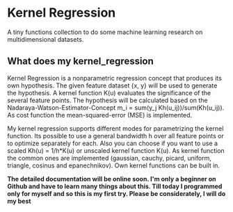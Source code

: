 # Kernel Regression

A tiny functions collection to do some machine learning research on multidimensional datasets.

## What does my kernel_regression

Kernel Regression is a nonparametric regression concept that produces its own hypothesis. The given feature dataset {x, y} will be used to generate the hypothesis. A kernel function K(u) evaluates the significance of the several feature points. The hypothesis will be calculated based on the Nadaraya-Watson-Estimator-Concept m_i = sum(y_j Kh(u_ij))/sum(Kh(u_ij)). As cost function the mean-squared-error (MSE) is implemented.

My kernel regression supports different modes for parametrizing the kernel function. Its possible to use a general bandwidth h over all feature points or to optimize separately for each. Also you can choose if you want to use a scaled Kh(u) = 1/h*K(u) or unscaled kernel function K(u). As kernel function the common ones are implemented (gaussian, cauchy, picard, uniform, triangle, cosinus and epanechnikov). Own kernel functions can be built in.

**The detailed documentation will be online soon. I'm only a beginner on Github and have to learn many things about this. Till today I programmed only for myself and so this is my first try. Please be considerately, I will do my best**